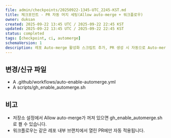 ```yaml
---
file: admin/checkpoints/20250922-1345-UTC_2245-KST.md
title: 체크포인트 - PR 자동 머지 세팅(Allow auto-merge + 워크플로우)
owner: duksan
created: 2025-09-22 13:45 UTC / 2025-09-22 22:45 KST
updated: 2025-09-22 13:45 UTC / 2025-09-22 22:45 KST
status: completed
tags: [checkpoint, ci, automerge]
schemaVersion: 1
description: 레포 Auto-merge 활성화 스크립트 추가, PR 생성 시 자동으로 Auto-merge를 켜주는 워크플로우 추가
---
```


## 변경/신규 파일
- A .github/workflows/auto-enable-automerge.yml
- A scripts/gh_enable_automerge.sh

## 비고
- 저장소 설정에서 Allow auto-merge가 꺼져 있으면 gh_enable_automerge.sh로 켤 수 있습니다.
- 워크플로우는 같은 레포 내부 브랜치에서 열린 PR에만 자동 적용됩니다.
